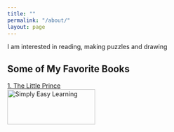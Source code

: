 ```yaml
---
title: ""
permalink: "/about/"
layout: page
---
```

I am interested in reading, making puzzles and drawing

## Some of My Favorite Books
<a href="https://books.google.com/books?id=vlr0uqedlWcC&printsec=frontcover&dq=little+prince&hl=tr&sa=X&ved=2ahUKEwjH_-G6pozyAhVUsp4KHWe5C_cQ6AEwAHoECAQQAg#v=onepage&q=little%20prince&f=false">1. The Little Prince</a>
<br>
<img src="https://lh3.googleusercontent.com/pd1cIhQDdTJGqVI2uwFwzL2IhEbssAfb7hbOjN8sb4BXGmKKR9OlfSYbq6cO91rzOXZZB_Nokww-Jw0yEY_wBoilpEE6gO9zdlDZ9uam3ZC2wJONeS2n98_JpOFlONfHz2ebnr6ErQ=w2400" alt="Simply Easy Learning" width="200" height="80">

 


